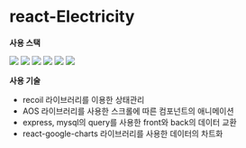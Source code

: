 # react-Electricity

**사용 스택**

 <img src="https://img.shields.io/badge/React-61DAFB?style=flat&logo=React&logoColor=white"/> <img src="https://img.shields.io/badge/styled components-DB7093?style=flat&logo=styled-components&logoColor=white"/> <img src="https://img.shields.io/badge/Typescript-3178C6?style=flat&logo=TypeScript&logoColor=white"/> <img src="https://img.shields.io/badge/express-000000?style=flat&logo=express&logoColor=white"/> <img src="https://img.shields.io/badge/mysql-4479A1?style=flat&logo=mysql&logoColor=white"/> <img src="https://img.shields.io/badge/React Router-CA4245?style=flat&logo=react-router&logoColor=white"/> 

**사용 기술**

* recoil 라이브러리를 이용한 상태관리
* AOS 라이브러리를 사용한 스크롤에 따른 컴포넌트의 애니메이션
* express, mysql의 query를 사용한 front와 back의 데이터 교환
* react-google-charts 라이브러리를 사용한 데이터의 차트화
